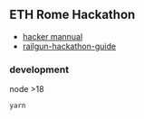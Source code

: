 ## ETH Rome Hackathon

- [hacker mannual](https://www.notion.so/ETHRome-Hacker-Manual-e3aa8b443a84426186eede13b0ae8709?pvs=4)
- [railgun-hackathon-guide](https://www.notion.so/RAILGUN-DAO-at-ETHRome-2023-bf429ce3ce7d40c6bcda46a6f13dc301?pvs=4)

### development

node >18

```shell
yarn
```
